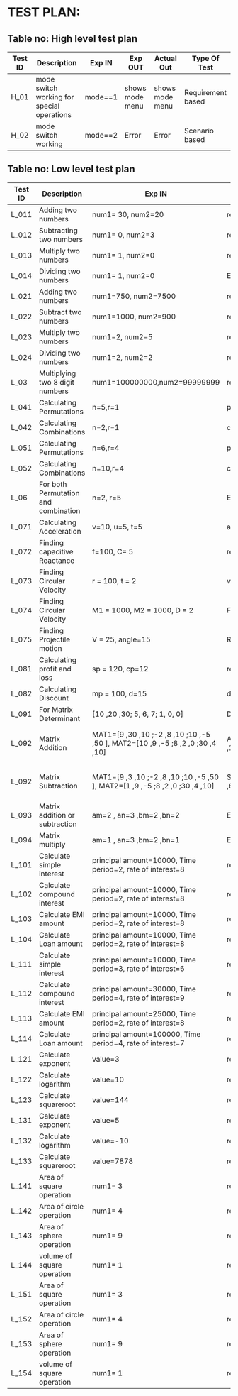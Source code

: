 # TEST PLAN:

## Table no: High level test plan

| **Test ID** | **Description**                                              | **Exp IN** | **Exp OUT** | **Actual Out** |**Type Of Test**  |    
|-------------|--------------------------------------------------------------|------------|-------------|----------------|------------------|
|  H_01       | mode switch working for special operations|  mode==1   | shows mode menu | shows mode menu |Requirement based|
|  H_02       |  mode switch working |  mode==2   | Error | Error | Scenario based |

## Table no: Low level test plan

| **Test ID** | **Description**                                              | **Exp IN** | **Exp OUT** | **Actual Out** |**Type Of Test**  |    
|-------------|--------------------------------------------------------------|------------|-------------|----------------|------------------|
|  L_011    | Adding two numbers | num1= 30, num2=20 |  result=50 | result=50 |Requirement based |
|  L_012    | Subtracting two numbers | num1= 0, num2=3 |  result=-3 | result=-3 |Requirement based |
|  L_013    | Multiply two numbers | num1= 1, num2=0 |  result=0 | result=0 |Requirement based |
|  L_014    | Dividing two numbers | num1= 1, num2=0 |  Error | Error |Requirement based |
|  L_021    | Adding two numbers | num1=750, num2=7500 | result=1500 | result=8250 | Scenario based |
|  L_022    | Subtract two numbers | num1=1000, num2=900 | result=1| result=1900 | Scenario based |
|  L_023    | Multiply two numbers | num1=2, num2=5 | result=2 | result=10 | Scenario based |
|  L_024    | Dividing two numbers | num1=2, num2=2 | result=3 | result=1 | Scenario based |
|  L_03     | Multiplying two 8 digit numbers | num1=100000000,num2=99999999 | result=9999999900000000 | Error | Boundary based |
|  L_041    | Calculating Permutations | n=5,r=1 | permres=5 | permres=5 | Requirement based |
|  L_042    | Calculating Combinations | n=2,r=1 | combres=2 | combres=2 | Requirement based |
|  L_051    | Calculating Permutations | n=6,r=4 | permres=10 | permres=15 | Scenario based |
|  L_052    | Calculating Combinations | n=10,r=4 | combres=40 | combres=210 | Scenario based |
|  L_06     | For both Permutation and combination | n=2, r=5 | Error | Error | Boundary based |
|  L_071    | Calculating Acceleration | v=10, u=5, t=5 | accefunc = 1 | accefunc = 1 | Scenario based |
|  L_072    | Finding capacitive Reactance | f=100, C= 5 | react= 0.00031830| react = 0.00031830 | Requirement based |
|  L_073    | Finding Circular Velocity | r = 100, t = 2 | velocity= 314.159265 | velocity = 314.159265 | Requirement based |
|  L_074    | Finding Circular Velocity | M1 = 1000, M2 = 1000, D = 2 | Force= 0.000016675 | Force = 0.000016675 | Requirement based |
|  L_075    | Finding Projectile motion | V = 25, angle=15 | Range = 31.887755 | Range  = 31.887755 | Requirement based |
|  L_081    | Calculating profit and loss | sp = 120, cp=12 | res = 108 | res  = 108 | Requirement based |
|  L_082    | Calculating Discount | mp = 100, d=15 | disc_price = 85 | disc_price  = 85 | Requirement based |
|  L_091    | For Matrix Determinant | [10 ,20 ,30; 5, 6, 7; 1, 0, 0] | Det=80 | Det=80 | Requirement based |
|  L_092    | Matrix Addition | MAT1=[9 ,30 ,10 ;-2 ,8 ,10 ;10 ,-5 ,50 ], MAT2=[10 ,9 ,-5 ;8 ,2 ,0 ;30 ,4 ,10] | ADD_MAT=[19 ,39 ,5 ;6 ,10 ,10 ;40 ,-1, 60] | ADD_MAT=[19 ,39 ,5 ;6 ,10 ,10 ;40 ,-1, 60] | Requirement based | 
|  L_092    | Matrix Subtraction | MAT1=[9 ,3 ,10 ;-2 ,8 ,10 ;10 ,-5 ,50 ], MAT2=[1 ,9 ,-5 ;8 ,2 ,0 ;30 ,4 ,10] | SUB_MAT=[8 ,-6 ,15 ;-10 ,6 ,10 ;-20 ,-9 , 40] | SUB_MAT=[8 ,-6 ,15 ;-10 ,6 ,10 ;-20 ,-9 , 40] | Requirement based | 
| L_093     | Matrix addition or subtraction | am=2 , an=3 ,bm=2 ,bn=2 | Error | Error | Scenario based |
| L_094     | Matrix multiply | am=1 , an=3 ,bm=2 ,bn=1 | Error | Error | Scenario based |
|  L_101    |Calculate simple interest | principal amount=10000, Time period=2, rate of interest=8 | result=1600 | result=1600 | Requirement based |
|  L_102    |Calculate compound interest | principal amount=10000, Time period=2, rate of interest=8 | result=1728 | result=1728 | Requirement based |
|  L_103    |Calculate EMI amount | principal amount=10000, Time period=2, rate of interest=8 | result=10855 | result=10855 | Requirement based |
|  L_104    |Calculate Loan amount | principal amount=10000, Time period=2, rate of interest=8 | result=10855 | result=10855 | Requirement based |
|  L_111    |Calculate simple interest | principal amount=10000, Time period=3, rate of interest=6 | result=1800 | result=2000 | Scenario based |
|  L_112    |Calculate compound interest | principal amount=30000, Time period=4, rate of interest=9 | result=12942 | result=14000 | Scenario based |
|  L_113    |Calculate EMI amount | principal amount=25000, Time period=2, rate of interest=8 | result=1131 | result=1500 | Scenario based |
|  L_114    |Calculate Loan amount | principal amount=100000, Time period=4, rate of interest=7 | result=2395 | result=2000 | Scenario based |
|  L_121    |Calculate exponent | value=3 | result=20.08 | result=20.08 | Requirement based |
|  L_122    |Calculate logarithm | value=10 | result=1 | result=1 | Requirement based |
|  L_123    |Calculate squareroot | value=144 | result=12 | result=12 | Requirement based |
|  L_131    |Calculate exponent | value=5 | result=148.41 | result=100 |Scenario based |
|  L_132    |Calculate logarithm | value=-10 | result=Error | result=1 |Scenario based |
|  L_133    |Calculate squareroot | value=7878 | result=88.75 | result=70.3 |Scenario based |
|  L_141    | Area of square operation | num1= 3 |  result=9 | result=9 |Requirement based |
|  L_142    | Area of circle operation | num1= 4 |  result=50 | result=50 |Requirement based |
|  L_143    | Area of sphere operation | num1= 9 |  result=113 | result=113 |Requirement based |
|  L_144    | volume of square operation | num1= 1 | result=4 | result=4 |Requirement based |
|  L_151    | Area of square operation | num1= 3 |  result=9 | result=95 |Scenario based |
|  L_152    | Area of circle operation | num1= 4 |  result=50 | result=505 |Scenario based |
|  L_153    | Area of sphere operation | num1= 9 |  result=113 | result=1139 |Scenario based |
|  L_154    | volume of square operation | num1= 1 | result=4 | result=44 |Scenario based |







